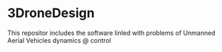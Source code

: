 # 3DroneDesign
This repositor includes the software linled with problems of Unmanned Aerial Vehicles dynamics @ control
